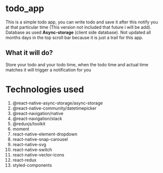 # todo_app
This is a simple todo app, you can write todo and save it after this notify you at that particular time (This version not included that future i will be add).
Database as used **Async-storage** (client side database). Not updated all months days in the top scroll bar because it is just a trail for this app.

## What it will do?
Store your todo and your todo time, when the todo time and actual time matches it will trigger a notification for you

# Technologies used
1. @react-native-async-storage/async-storage
2. @react-native-community/datetimepicker
3. @react-navigation/native
4. @react-navigation/stack
5. @reduxjs/toolkit
6. moment
7. react-native-element-dropdown
8. react-native-snap-carousel
9. react-native-svg
10. react-native-switch
11. react-native-vector-icons
12. react-redux
13. styled-components
